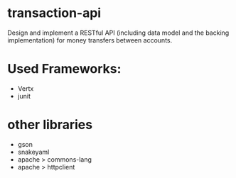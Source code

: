 # transaction-api
Design and implement a RESTful API (including data model and the backing implementation) for money transfers between accounts.

# Used Frameworks:
- Vertx
- junit

# other libraries 
- gson
- snakeyaml
- apache > commons-lang
- apache > httpclient
